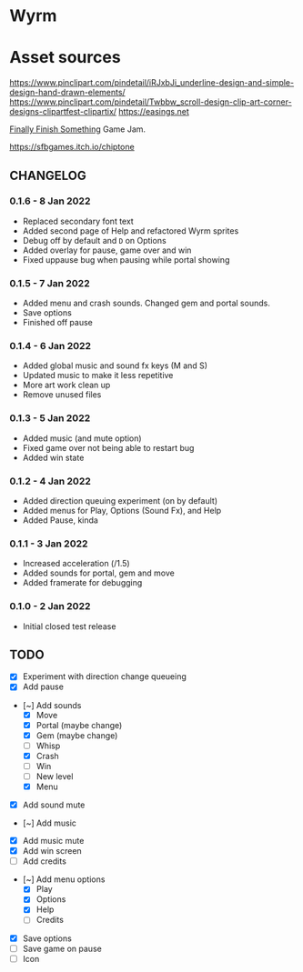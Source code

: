 # Wyrm

# Asset sources

https://www.pinclipart.com/pindetail/iRJxbJi_underline-design-and-simple-design-hand-drawn-elements/
https://www.pinclipart.com/pindetail/Twbbw_scroll-design-clip-art-corner-designs-clipartfest-clipartix/
https://easings.net


[Finally Finish Something](https://itch.io/jam/finally-finish-something-2022) Game Jam.



https://sfbgames.itch.io/chiptone


## CHANGELOG

### 0.1.6 - 8 Jan 2022

* Replaced secondary font text
* Added second page of Help and refactored Wyrm sprites
* Debug off by default and `D` on Options
* Added overlay for pause, game over and win
* Fixed uppause bug when pausing while portal showing

### 0.1.5 - 7 Jan 2022

* Added menu and crash sounds. Changed gem and portal sounds.
* Save options
* Finished off pause

### 0.1.4 - 6 Jan 2022

* Added global music and sound fx keys (M and S)
* Updated music to make it less repetitive
* More art work clean up
* Remove unused files

### 0.1.3 - 5 Jan 2022

* Added music (and mute option)
* Fixed game over not being able to restart bug 
* Added win state

### 0.1.2 - 4 Jan 2022

* Added direction queuing experiment (on by default)
* Added menus for Play, Options (Sound Fx), and Help
* Added Pause, kinda

### 0.1.1 - 3 Jan 2022

* Increased acceleration (/1.5)
* Added sounds for portal, gem and move
* Added framerate for debugging

### 0.1.0 - 2 Jan 2022

* Initial closed test release


## TODO

- [x] Experiment with direction change queueing
- [x] Add pause
- [~] Add sounds
  - [x] Move
  - [x] Portal (maybe change)
  - [x] Gem (maybe change)
  - [ ] Whisp
  - [x] Crash
  - [ ] Win
  - [ ] New level
  - [x] Menu
- [x] Add sound mute
- [~] Add music
- [x] Add music mute
- [x] Add win screen
- [ ] Add credits
- [~] Add menu options
	- [x] Play
	- [x] Options
	- [x] Help
	- [ ] Credits
- [x] Save options
- [ ] Save game on pause
- [ ] Icon